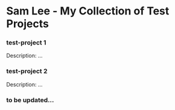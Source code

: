 # Sam Lee - My Collection of Test Projects

### test-project 1

Description: ...

### test-project 2

Description: ...

### to be updated...